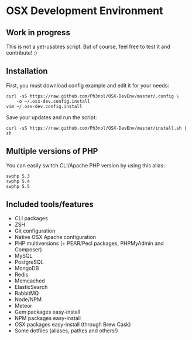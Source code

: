 # OSX Development Environment

## Work in progress

This is not a yet-usables script.
But of course, feel free to test it and contribute! :)

## Installation

First, you must download config example and edit it for your needs:

```
curl -sS https://raw.github.com/Ph3nol/OSX-DevEnv/master/.config \
    -o ~/.osx-dev.config.install
vim ~/.osx-dev.config.install
```

Save your updates and run the script:

```
curl -sS https://raw.github.com/Ph3nol/OSX-DevEnv/master/install.sh | sh
```

## Multiple versions of PHP

You can easily switch CLI/Apache PHP version by using this alias:

```
swphp 5.3
swphp 5.4
swphp 5.5
```

## Included tools/features

* CLI packages
* ZSH
* Git configuration
* Native OSX Apache configuration
* PHP multiversions (+ PEAR/Pecl packages, PHPMyAdmin and Composer)
* MySQL
* PostgreSQL
* MongoDB
* Redis
* Memcached
* ElasticSearch
* RabbitMQ
* Node/NPM
* Meteor
* Gem packages easy-install
* NPM packages easy-install
* OSX packages easy-install (through Brew Cask)
* Some dotfiles (aliases, pathes and others!)
